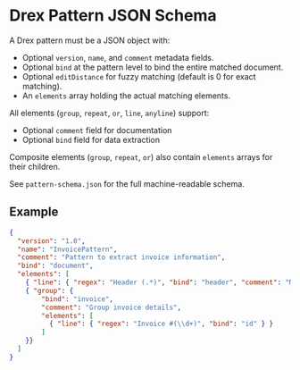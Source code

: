 # Drex Pattern JSON Schema

A Drex pattern must be a JSON object with:
- Optional `version`, `name`, and `comment` metadata fields.
- Optional `bind` at the pattern level to bind the entire matched document.
- Optional `editDistance` for fuzzy matching (default is 0 for exact matching).
- An `elements` array holding the actual matching elements.

All elements (`group`, `repeat`, `or`, `line`, `anyline`) support:
- Optional `comment` field for documentation
- Optional `bind` field for data extraction

Composite elements (`group`, `repeat`, `or`) also contain `elements` arrays for their children.

See `pattern-schema.json` for the full machine-readable schema.

## Example
```json
{
  "version": "1.0",
  "name": "InvoicePattern",
  "comment": "Pattern to extract invoice information",
  "bind": "document",
  "elements": [
    { "line": { "regex": "Header (.*)", "bind": "header", "comment": "Match header line" } },
    { "group": {
        "bind": "invoice",
        "comment": "Group invoice details",
        "elements": [
          { "line": { "regex": "Invoice #(\\d+)", "bind": "id" } }
        ]
    }}
  ]
}
```
